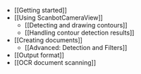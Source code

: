 * [[Getting started]]
* [[Using ScanbotCameraView]]
    * [[Detecting and drawing contours]]
    * [[Handling contour detection results]]
* [[Creating documents]]
    * [[Advanced: Detection and Filters]]
* [[Output format]]
* [[OCR document scanning]]
